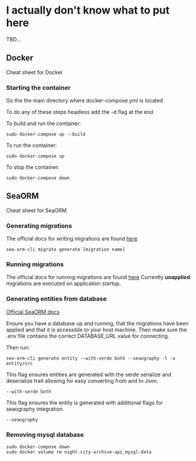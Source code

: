 # I actually don't know what to put here
TBD...

## Docker
Cheat sheet for Docker
### Starting the container
Go the the main directory where docker-compose.yml is located

To do any of these steps headless add the -d flag at the end

To build and run the container:
```
sudo docker-compose up --build
```

To run the container:
```
sudo docker-compose up
```

To stop the container:
```
sudo docker-compose down
```

## SeaORM
Cheat sheet for SeaORM
### Generating migrations
The official docs for writing migrations are found [here](https://www.sea-ql.org/SeaORM/docs/migration/writing-migration/)
```
sea-orm-cli migrate generate [migration name]
```

### Running migrations
The official docs for running migrations are found [here](https://www.sea-ql.org/SeaORM/docs/migration/running-migration/)
Currently **unapplied** migrations are executed on application startup.

### Generating entities from database
[Official SeaORM docs](https://www.sea-ql.org/SeaORM/docs/generate-entity/sea-orm-cli/)

Ensure you have a database up and running, that the migrations have been applied and that it is accessible to your host machine.
Then make sure the .env file contains the correct DATABASE_URL value for connecting.

Then run:
```
sea-orm-cli generate entity --with-serde both --seaography -l -o entity/src
```

This flag ensures entities are generated with the serde serialize and deserialize trait allowing for easy converting from and to Json.
```
--with-serde both
```

This flag ensures the entity is generated with additional flags for seaography integration.
```
--seaography
```

### Removing mysql database
```
sudo docker-compose down
sudo docker volume rm night-city-archive-api_mysql-data
```